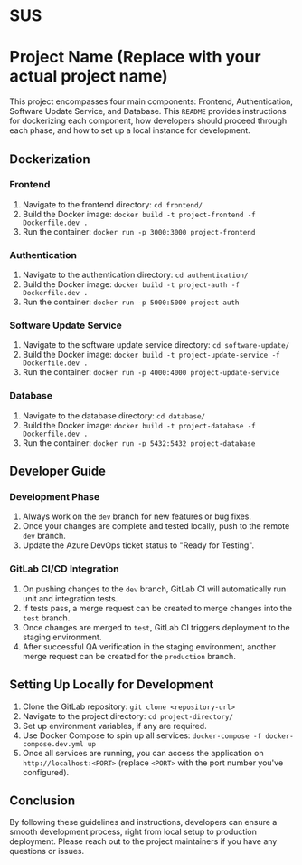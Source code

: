# SUS

# Project Name (Replace with your actual project name)

This project encompasses four main components: Frontend, Authentication, Software Update Service, and Database. This `README` provides instructions for dockerizing each component, how developers should proceed through each phase, and how to set up a local instance for development.

## Dockerization

### Frontend
1. Navigate to the frontend directory: `cd frontend/`
2. Build the Docker image: `docker build -t project-frontend -f Dockerfile.dev .`
3. Run the container: `docker run -p 3000:3000 project-frontend`

### Authentication
1. Navigate to the authentication directory: `cd authentication/`
2. Build the Docker image: `docker build -t project-auth -f Dockerfile.dev .`
3. Run the container: `docker run -p 5000:5000 project-auth`

### Software Update Service
1. Navigate to the software update service directory: `cd software-update/`
2. Build the Docker image: `docker build -t project-update-service -f Dockerfile.dev .`
3. Run the container: `docker run -p 4000:4000 project-update-service`

### Database
1. Navigate to the database directory: `cd database/`
2. Build the Docker image: `docker build -t project-database -f Dockerfile.dev .`
3. Run the container: `docker run -p 5432:5432 project-database`

## Developer Guide

### Development Phase
1. Always work on the `dev` branch for new features or bug fixes.
2. Once your changes are complete and tested locally, push to the remote `dev` branch.
3. Update the Azure DevOps ticket status to "Ready for Testing".

### GitLab CI/CD Integration
1. On pushing changes to the `dev` branch, GitLab CI will automatically run unit and integration tests.
2. If tests pass, a merge request can be created to merge changes into the `test` branch.
3. Once changes are merged to `test`, GitLab CI triggers deployment to the staging environment.
4. After successful QA verification in the staging environment, another merge request can be created for the `production` branch.

## Setting Up Locally for Development

1. Clone the GitLab repository: `git clone <repository-url>`
2. Navigate to the project directory: `cd project-directory/`
3. Set up environment variables, if any are required.
4. Use Docker Compose to spin up all services: `docker-compose -f docker-compose.dev.yml up`
5. Once all services are running, you can access the application on `http://localhost:<PORT>` (replace `<PORT>` with the port number you've configured).

## Conclusion

By following these guidelines and instructions, developers can ensure a smooth development process, right from local setup to production deployment. Please reach out to the project maintainers if you have any questions or issues.

